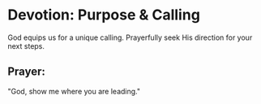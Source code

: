 # Devotion: Purpose & Calling

God equips us for a unique calling. Prayerfully seek His direction for your next steps.

## Prayer:
"God, show me where you are leading."
